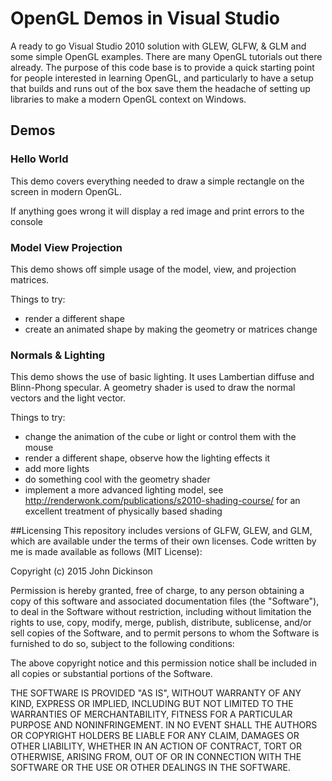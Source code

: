 # OpenGL Demos in Visual Studio
A ready to go Visual Studio 2010 solution with GLEW, GLFW, & GLM and some simple OpenGL examples.
There are many OpenGL tutorials out there already. The purpose of this code base
is to provide a quick starting point for people interested in learning OpenGL,
and particularly to have a setup that builds and runs out of the box save them
the headache of setting up libraries to make a modern OpenGL context on Windows.

## Demos
### Hello World
This demo covers everything needed to draw a simple rectangle on the screen in modern OpenGL.

If anything goes wrong it will display a red image and print errors to the console

### Model View Projection
This demo shows off simple usage of the model, view, and projection matrices.

Things to try:
- render a different shape
- create an animated shape by making the geometry or matrices change

### Normals & Lighting
This demo shows the use of basic lighting.
It uses Lambertian diffuse and Blinn-Phong specular.
A geometry shader is used to draw the normal vectors and the light vector.

Things to try:
- change the animation of the cube or light or control them with the mouse
- render a different shape, observe how the lighting effects it
- add more lights
- do something cool with the geometry shader
- implement a more advanced lighting model, see http://renderwonk.com/publications/s2010-shading-course/
  for an excellent treatment of physically based shading

##Licensing
This repository includes versions of GLFW, GLEW, and GLM, which are available under the terms of their own licenses.
Code written by me is made available as follows (MIT License):

Copyright (c) 2015 John Dickinson

Permission is hereby granted, free of charge, to any person obtaining a copy
of this software and associated documentation files (the "Software"), to deal
in the Software without restriction, including without limitation the rights
to use, copy, modify, merge, publish, distribute, sublicense, and/or sell
copies of the Software, and to permit persons to whom the Software is
furnished to do so, subject to the following conditions:

The above copyright notice and this permission notice shall be included in
all copies or substantial portions of the Software.

THE SOFTWARE IS PROVIDED "AS IS", WITHOUT WARRANTY OF ANY KIND, EXPRESS OR
IMPLIED, INCLUDING BUT NOT LIMITED TO THE WARRANTIES OF MERCHANTABILITY,
FITNESS FOR A PARTICULAR PURPOSE AND NONINFRINGEMENT. IN NO EVENT SHALL THE
AUTHORS OR COPYRIGHT HOLDERS BE LIABLE FOR ANY CLAIM, DAMAGES OR OTHER
LIABILITY, WHETHER IN AN ACTION OF CONTRACT, TORT OR OTHERWISE, ARISING FROM,
OUT OF OR IN CONNECTION WITH THE SOFTWARE OR THE USE OR OTHER DEALINGS IN
THE SOFTWARE.
